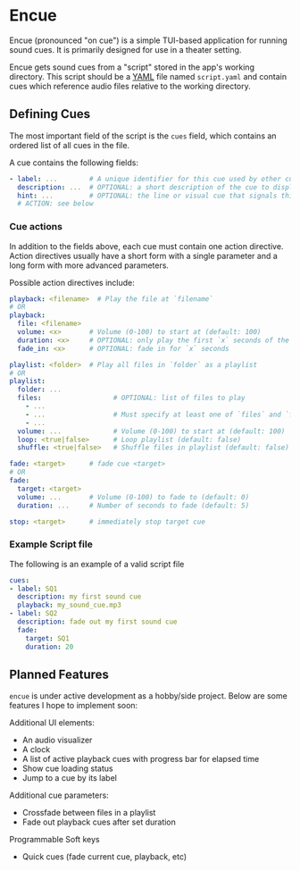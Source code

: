 # Encue

Encue (pronounced "on cue") is a simple TUI-based application
for running sound cues. It is primarily designed for use in a
theater setting.

Encue gets sound cues from a "script" stored in the app's
working directory. This script should be a
[YAML](https://yaml.org/refcard.html) file named `script.yaml`
and contain cues which reference audio files relative to the
working directory.

## Defining Cues

The most important field of the script is the `cues` field,
which contains an ordered list of all cues in the file.

A cue contains the following fields:

```yaml
- label: ...        # A unique identifier for this cue used by other cues to reference this one
  description: ...  # OPTIONAL: a short description of the cue to display to the user
  hint: ...         # OPTIONAL: the line or visual cue that signals this cue
  # ACTION: see below
```

### Cue actions

In addition to the fields above, each cue must contain one
action directive. Action directives usually have a short form
with a single parameter and a long form with more advanced
parameters.

Possible action directives include:

```yaml
playback: <filename>  # Play the file at `filename`
# OR
playback:
  file: <filename>
  volume: <x>       # Volume (0-100) to start at (default: 100)
  duration: <x>     # OPTIONAL: only play the first `x` seconds of the file
  fade_in: <x>      # OPTIONAL: fade in for `x` seconds

playlist: <folder>  # Play all files in `folder` as a playlist
# OR
playlist:
  folder: ...
  files:                  # OPTIONAL: list of files to play
    - ...
    - ...                 # Must specify at least one of `files` and `folder`
    - ...
  volume: ...             # Volume (0-100) to start at (default: 100)
  loop: <true|false>      # Loop playlist (default: false)
  shuffle: <true|false>   # Shuffle files in playlist (default: false)

fade: <target>      # fade cue <target>
# OR
fade:
  target: <target>
  volume: ...       # Volume (0-100) to fade to (default: 0)
  duration: ...     # Number of seconds to fade (default: 5)

stop: <target>      # immediately stop target cue

```

### Example Script file

The following is an example of a valid script file

```yaml
cues:
- label: SQ1
  description: my first sound cue
  playback: my_sound_cue.mp3
- label: SQ2
  description: fade out my first sound cue
  fade:
    target: SQ1
    duration: 20
```

## Planned Features

`encue` is under active development as a hobby/side project. Below are
some features I hope to implement soon:

Additional UI elements:
- An audio visualizer
- A clock
- A list of active playback cues with progress bar for elapsed time
- Show cue loading status
- Jump to a cue by its label

Additional cue parameters:
- Crossfade between files in a playlist
- Fade out playback cues after set duration

Programmable Soft keys
- Quick cues (fade current cue, playback, etc)

